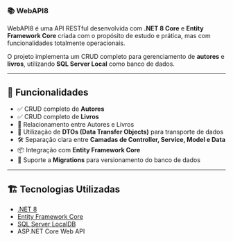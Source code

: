 ### 📚 WebAPI8 ##

WebAPI8 é uma API RESTful desenvolvida com **.NET 8 Core** e **Entity Framework Core** criada com o propósito de estudo e prática, 
mas com funcionalidades totalmente operacionais. 

O projeto implementa um CRUD completo para gerenciamento de **autores** e **livros**, utilizando **SQL Server Local** como banco de dados.

---

## 🚀 Funcionalidades

- ✅ CRUD completo de **Autores**
- ✅ CRUD completo de **Livros**
- 🔁 Relacionamento entre Autores e Livros
- 🧩 Utilização de **DTOs (Data Transfer Objects)** para transporte de dados
- 🛠️ Separação clara entre **Camadas de Controller, Service, Model e Data**
- 📦 Integração com **Entity Framework Core**
- 🔄 Suporte a **Migrations** para versionamento do banco de dados

---

## 🏗️ Tecnologias Utilizadas

- [.NET 8](https://dotnet.microsoft.com/en-us/download/dotnet/8.0)
- [Entity Framework Core](https://learn.microsoft.com/en-us/ef/core/)
- [SQL Server LocalDB](https://learn.microsoft.com/en-us/sql/database-engine/configure-windows/sql-server-express-localdb)
- ASP.NET Core Web API
